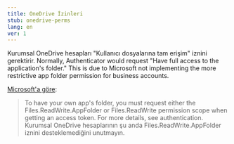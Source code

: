 ```yaml
---
title: OneDrive İzinleri
stub: onedrive-perms
lang: en
ver: 1
---
```


Kurumsal OneDrive hesapları "Kullanıcı dosyalarına tam erişim" iznini gerektirir. Normally, Authenticator would request "Have full access to the application's folder." This is due to Microsoft not implementing the more restrictive app folder permission for business accounts.

[Microsoft'a göre](https://docs.microsoft.com/en-us/onedrive/developer/rest-api/concepts/special-folders-appfolder?view=odsp-graph-online#getting-authorization-from-the-user):

> To have your own app's folder, you must request either the Files.ReadWrite.AppFolder or Files.ReadWrite permission scope when getting an access token. For more details, see authentication. Kurumsal OneDrive hesaplarının şu anda Files.ReadWrite.AppFolder iznini desteklemediğini unutmayın.